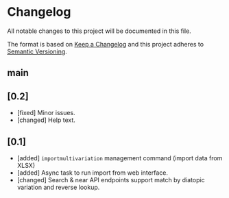 # Changelog
All notable changes to this project will be documented in this file.

The format is based on [Keep a Changelog](http://keepachangelog.com/en/1.0.0/)
and this project adheres to [Semantic Versioning](http://semver.org/spec/v2.0.0.html).

## main

## [0.2]
- [fixed] Minor issues.
- [changed] Help text.

## [0.1]
- [added] `importmultivariation` management command (import data from XLSX)
- [added] Async task to run import from web interface.
- [changed] Search & near API endpoints support match by diatopic variation
    and reverse lookup.
